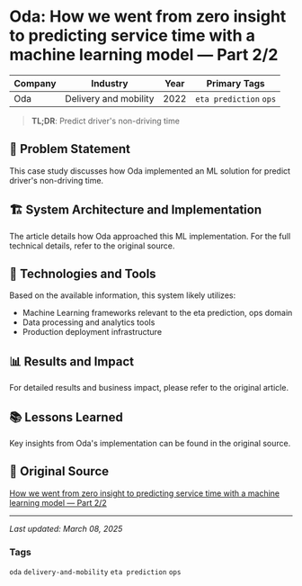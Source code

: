 # Oda: How we went from zero insight to predicting service time with a machine learning model — Part 2/2

| Company | Industry | Year | Primary Tags | 
|---------|----------|------|--------------|
| Oda | Delivery and mobility | 2022 | `eta prediction` `ops` |

> **TL;DR**: Predict driver's non-driving time

## 📝 Problem Statement

This case study discusses how Oda implemented an ML solution for predict driver's non-driving time.

## 🏗️ System Architecture and Implementation

The article details how Oda approached this ML implementation. For the full technical details, refer to the original source.

## 🔧 Technologies and Tools

Based on the available information, this system likely utilizes:

- Machine Learning frameworks relevant to the eta prediction, ops domain
- Data processing and analytics tools
- Production deployment infrastructure

## 📊 Results and Impact

For detailed results and business impact, please refer to the original article.

## 📚 Lessons Learned

Key insights from Oda's implementation can be found in the original source.

## 🔗 Original Source

[How we went from zero insight to predicting service time with a machine learning model — Part 2/2](https://medium.com/oda-product-tech/how-we-went-from-zero-insight-to-predicting-service-time-with-a-machine-learning-model-part-2-2-ad8b0c3e4838)

---

*Last updated: March 08, 2025*

### Tags

`oda` `delivery-and-mobility` `eta prediction` `ops`
